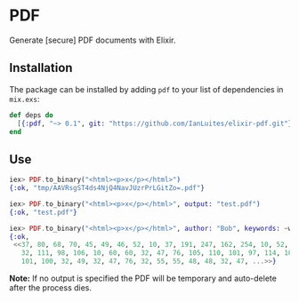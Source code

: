 # PDF

Generate [secure] PDF documents with Elixir.

## Installation

The package can be installed by
adding `pdf` to your list of dependencies in `mix.exs`:

```elixir
def deps do
  [{:pdf, "~> 0.1", git: "https://github.com/IanLuites/elixir-pdf.git"}]
end
```

## Use

```elixir
iex> PDF.to_binary("<html><p>x</p></html>")
{:ok, "tmp/AAVRsgST4ds4NjQ4NavJUzrPrLGitZo=.pdf"}

iex> PDF.to_binary("<html><p>x</p></html>", output: "test.pdf")
{:ok, "test.pdf"}

iex> PDF.to_binary("<html><p>x</p></html>", author: "Bob", keywords: ~w(shopping store), dpi: 1600)
{:ok,
 <<37, 80, 68, 70, 45, 49, 46, 52, 10, 37, 191, 247, 162, 254, 10, 52, 32, 48,
   32, 111, 98, 106, 10, 60, 60, 32, 47, 76, 105, 110, 101, 97, 114, 105, 122,
   101, 100, 32, 49, 32, 47, 76, 32, 55, 55, 48, 48, 32, 47, ...>>}
```

**Note:** If no output is specified the PDF will be temporary and auto-delete after the process dies.
